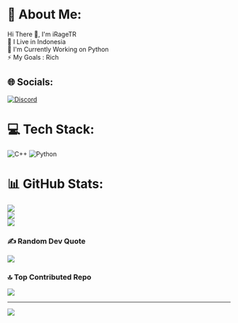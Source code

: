 # 💫 About Me:
Hi There 👋, I'm iRageTR<br>🌱 I Live in Indonesia<br>🔭 I'm Currently Working on Python <br>⚡ My Goals : Rich


## 🌐 Socials:
[![Discord](https://img.shields.io/badge/Discord-%237289DA.svg?logo=discord&logoColor=white)](https://discord.gg/https://discord.gg/gK8Cm8SQ5E) 

# 💻 Tech Stack:
![C++](https://img.shields.io/badge/c++-%2300599C.svg?style=plastic&logo=c%2B%2B&logoColor=white) ![Python](https://img.shields.io/badge/python-3670A0?style=plastic&logo=python&logoColor=ffdd54)
# 📊 GitHub Stats:
![](https://github-readme-stats.vercel.app/api?username=ExSon01&theme=vue-dark&hide_border=false&include_all_commits=true&count_private=false)<br/>
![](https://github-readme-streak-stats.herokuapp.com/?user=ExSon01&theme=vue-dark&hide_border=false)<br/>
![](https://github-readme-stats.vercel.app/api/top-langs/?username=ExSon01&theme=vue-dark&hide_border=false&include_all_commits=true&count_private=false&layout=compact)

### ✍️ Random Dev Quote
![](https://quotes-github-readme.vercel.app/api?type=horizontal&theme=merko)

### 🔝 Top Contributed Repo
![](https://github-contributor-stats.vercel.app/api?username=ExSon01&limit=5&theme=dark&combine_all_yearly_contributions=true)

---
[![](https://visitcount.itsvg.in/api?id=ExSon01&icon=9&color=6)](https://visitcount.itsvg.in)

<!-- Proudly created with GPRM ( https://gprm.itsvg.in ) -->
